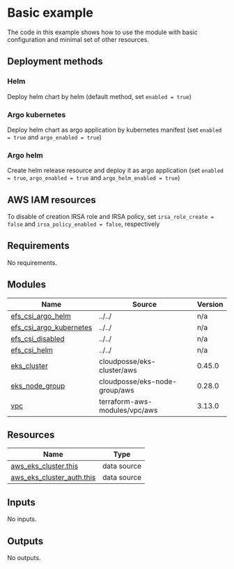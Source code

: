 # Basic example

The code in this example shows how to use the module with basic configuration and minimal set of other resources.

## Deployment methods

### Helm

Deploy helm chart by helm (default method, set `enabled = true`)

### Argo kubernetes

Deploy helm chart as argo application by kubernetes manifest (set `enabled = true` and `argo_enabled = true`)

### Argo helm

Create helm release resource and deploy it as argo application (set `enabled = true`, `argo_enabled = true` and `argo_helm_enabled = true`)

## AWS IAM resources

To disable of creation IRSA role and IRSA policy, set `irsa_role_create = false` and `irsa_policy_enabled = false`, respectively

<!-- BEGINNING OF PRE-COMMIT-TERRAFORM DOCS HOOK -->
## Requirements

No requirements.

## Modules

| Name | Source | Version |
|------|--------|---------|
| <a name="module_efs_csi_argo_helm"></a> [efs\_csi\_argo\_helm](#module\_efs\_csi\_argo\_helm) | ../../ | n/a |
| <a name="module_efs_csi_argo_kubernetes"></a> [efs\_csi\_argo\_kubernetes](#module\_efs\_csi\_argo\_kubernetes) | ../../ | n/a |
| <a name="module_efs_csi_disabled"></a> [efs\_csi\_disabled](#module\_efs\_csi\_disabled) | ../../ | n/a |
| <a name="module_efs_csi_helm"></a> [efs\_csi\_helm](#module\_efs\_csi\_helm) | ../../ | n/a |
| <a name="module_eks_cluster"></a> [eks\_cluster](#module\_eks\_cluster) | cloudposse/eks-cluster/aws | 0.45.0 |
| <a name="module_eks_node_group"></a> [eks\_node\_group](#module\_eks\_node\_group) | cloudposse/eks-node-group/aws | 0.28.0 |
| <a name="module_vpc"></a> [vpc](#module\_vpc) | terraform-aws-modules/vpc/aws | 3.13.0 |

## Resources

| Name | Type |
|------|------|
| [aws_eks_cluster.this](https://registry.terraform.io/providers/hashicorp/aws/latest/docs/data-sources/eks_cluster) | data source |
| [aws_eks_cluster_auth.this](https://registry.terraform.io/providers/hashicorp/aws/latest/docs/data-sources/eks_cluster_auth) | data source |

## Inputs

No inputs.

## Outputs

No outputs.
<!-- END OF PRE-COMMIT-TERRAFORM DOCS HOOK -->
